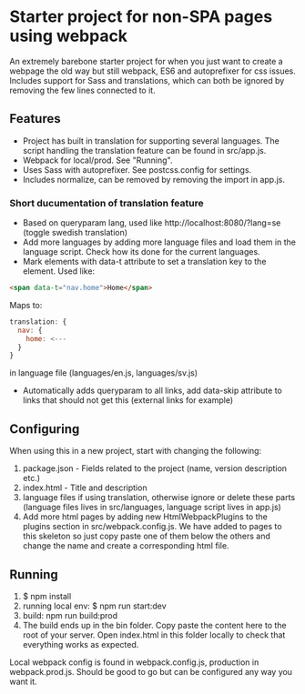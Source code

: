 # Starter project for non-SPA pages using webpack

An extremely barebone starter project for when you just want to create a webpage the old way but still webpack, ES6 and autoprefixer for css issues.
Includes support for Sass and translations, which can both be ignored by removing the few lines connected to it.

## Features
* Project has built in translation for supporting several languages. The script handling the translation feature can be found in src/app.js.
* Webpack for local/prod. See "Running".
* Uses Sass with autoprefixer. See postcss.config for settings.
* Includes normalize, can be removed by removing the import in app.js.

### Short ducumentation of translation feature
* Based on queryparam lang, used like http://localhost:8080/?lang=se (toggle swedish translation)
* Add more languages by adding more language files and load them in the language script. Check how its done for the current languages.
* Mark elements with data-t attribute to set a translation key to the element. Used like:

```html
<span data-t="nav.home">Home</span>
```

Maps to:
```javascript
translation: {
  nav: {
    home: <---
  }
}
```

in language file (languages/en.js, languages/sv.js)

* Automatically adds queryparam to all links, add data-skip attribute to links that should not get this (external links for example)

## Configuring
When using this in a new project, start with changing the following:

1. package.json - Fields related to the project (name, version description etc.)
2. index.html - Title and description
3. language files if using translation, otherwise ignore or delete these parts (language files lives in src/languages, language script lives in app.js)
4. Add more html pages by adding new HtmlWebpackPlugins to the plugins section in src/webpack.config.js. We have added to pages to this skeleton so just copy paste one of them below the others and change the name and create a corresponding html file.

## Running
1. $ npm install
2. running local env: $ npm run start:dev
3. build: npm run build:prod
4. The build ends up in the bin folder. Copy paste the content here to the root of your server. Open index.html in this folder locally to check that everything works as expected.

Local webpack config is found in webpack.config.js, production in webpack.prod.js. Should be good to go but can be configured any way you want it.
